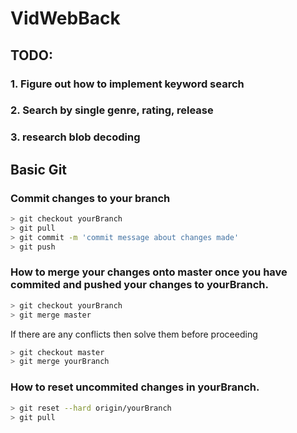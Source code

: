 # VidWebBack

## TODO:

### 1. Figure out how to implement keyword search
### 2. Search by single genre, rating, release 
### 3. research blob decoding

## Basic Git

### Commit changes to your branch
```sh
> git checkout yourBranch
> git pull
> git commit -m 'commit message about changes made'
> git push
```


### How to merge your changes onto master once you have commited and pushed your changes to yourBranch.
```sh
> git checkout yourBranch
> git merge master
```

If there are any conflicts then solve them before proceeding
```sh
> git checkout master
> git merge yourBranch
```

### How to reset uncommited changes in yourBranch.
```sh
> git reset --hard origin/yourBranch
> git pull
```
